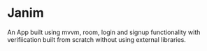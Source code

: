 # Janim
 An App built using mvvm, room,  login and signup functionality with verifiication built from scratch without using external libraries.
